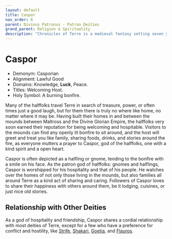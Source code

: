 ```yaml
---
layout: default
title: Caspor
nav_order: 6
parent: Divinus Patronus - Patron Deities
grand_parent: Religion & Spirituality
description: "Chronicles of Terre is a medieval fantasy setting seven years in the writing, currently for dungeons & dragons 5th edition."
---
```


# Caspor

- Demonym: Casporian 
- Alignment: Lawful Good
- Domains: Knowledge, **Luck**, Peace.
- Titles: Welcoming Host.
- Holy Symbol: A burning bonfire.

Many of the halffolks travel Terre in search of treasure, power, or often times just a good laugh, but for them there is truly no where like home, no matter where it may be. Having built their homes in and between the mounds between Maltross and the Divine Glorian Empire, the halffolks very soon earned their reputation for being welcoming and hospitable. Visitors to the mounds can find any openly lit bonfire to sit around, and the host will greet and treat you like family, sharing foods, drinks, and stories around the fire, as everyone mutters a prayer to Caspor, god of the halffolks, one with a kind spirit and a open heart.

Caspor is often depicted as a halfling or gnome, tending to the bonfire with a smile on his face. As the patron god of halffolks: gnomes and halflings, Caspor is worshipped for his hospitality and that of his people. He watches over the homes of not only those living in the mounds, but also families all around Terre as a kind act of sharing and caring. Followers of Caspor loves to share their happiness with others around them, be it lodging, cuisines, or just nice old stories.

## Relationship with Other Deities

As a god of hospitality and friendship, Caspor shares a cordial relationship with most deities of Terre, except for a few who have a preference for conflict and hostility, like [Strife](../maioris/strife), [Shakari](shakari), [Goetia](../maioris/goetia), and [Flauros](../pars/flauros).
